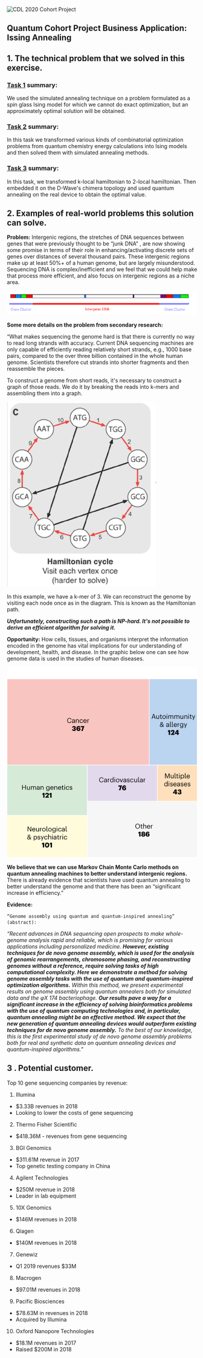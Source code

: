 ![CDL 2020 Cohort Project](../figures/CDL_logo.jpg)

## Quantum Cohort Project Business Application: Issing Annealing 

## 1. The technical problem that we solved in this exercise.

### [Task 1]() summary: 
We used the simulated annealing technique on a problem formulated as a spin glass Ising model for
which we cannot do exact optimization, but an approximately optimal solution will be obtained.
 
### [Task 2]() summary: 
In this task we transformed various kinds of combinatorial optimization problems from quantum chemistry energy 
calculations into Ising models and then solved them with simulated annealing methods.
 
### [Task 3]() summary: 
In this task, we transformed k-local hamiltonian to 2-local hamiltonian. 
Then embedded it on the D-Wave's chimera topology and used quantum annealing on the real device to obtain the optimal value.

 
## 2. Examples of real-world problems this solution can solve.
 
<b>Problem:</b> Intergenic regions, the stretches of DNA sequences between genes that were previously thought to be “junk DNA” ,
are now showing some promise in terms of their role in enhancing/activating discrete sets of genes over distances of several thousand pairs. 
These intergenic regions make up at least 50%+ of a human genome, but are largely misunderstood. Sequencing DNA is complex/inefficient and we feel that we could help make that process more efficient, and also focus on 
intergenic regions as a niche area.

![Intergenic_DNA](img/Intergenic_DNA.gif)

<b>Some more details on the problem from secondary research:</b> 
 
“What makes sequencing the genome hard is that there is currently no way to read long strands with accuracy.
Current DNA sequencing machines are only capable of efficiently reading relatively short strands, e.g., 1000 base pairs, compared to the over
three billion contained in the whole human genome. Scientists therefore cut strands into shorter fragments and then reassemble the pieces.
 
To construct a genome from short reads, it's necessary to construct a graph of those reads. We do it by breaking the reads into k-mers and 
assembling them into a graph.

![83YQO](img/83YQO.png)

In this example, we have a k-mer of 3. We can reconstruct the genome by visiting each node once as in the diagram. This is known as the Hamiltonian path.

<b><em>Unfortunately, constructing such a path is NP-hard. It's not possible to derive an efficient algorithm for solving it.</em></b>

<b>Opportunity:</b> How cells, tissues, and organisms interpret the information encoded in the genome has vital implications for our understanding of 
development, health, and disease. In the graphic below one can see how genome data is used in the studies of human diseases. 
 
![encode-3-static-graphic-c](img/encode-3-static-graphic-c.png)

<b>We believe that we can use Markov Chain Monte Carlo methods on quantum annealing machines to better understand intergenic regions.</b> 
There is already evidence that scientists have used quantum annealing to better understand the genome and that there has been
an “significant increase in efficiency.”
 
<b>Evidence:</b>
 
    “Genome assembly using quantum and quantum-inspired annealing” (abstract): 
 
<em>“Recent advances in DNA sequencing open prospects to make whole-genome analysis rapid and reliable, which is promising for 
various applications including personalized medicine. <b>However, existing techniques for de novo genome assembly, which is used for 
the analysis of genomic rearrangements, chromosome phasing, and reconstructing genomes without a reference, require solving tasks 
of high computational complexity. Here we demonstrate a method for solving genome assembly tasks with the use of quantum and 
 quantum-inspired optimization algorithms.</b> Within this method, we present experimental results on genome assembly using
quantum annealers both for simulated data and the φX 174 bacteriophage. <b>Our results pave a way for a significant increase 
in the efficiency of solving bioinformatics problems with the use of quantum computing technologies and, in particular, 
quantum annealing might be an effective method. We expect that the new generation of quantum annealing devices would outperform 
 existing techniques for de novo genome assembly.</b> To the best of our knowledge, this is the first experimental study of de novo
genome assembly problems both for real and synthetic data on quantum annealing devices and quantum-inspired algorithms.”</em>

## 3 .  Potential customer.

Top 10 gene sequencing companies by revenue:
 
1. Illumina
 * $3.33B revenues in 2018
 * Looking to lower the costs of gene sequencing
 
2. Thermo Fisher Scientific
* $418.36M - revenues from gene sequencing

3. BGI Genomics
* $311.61M revenue in 2017
* Top genetic testing company in China

4. Agilent Technologies
* $250M revenue in 2018
* Leader in lab equipment

5. 10X Genomics
* $146M revenues in 2018

6. Qiagen
* $140M revenues in 2018
7. Genewiz
* Q1 2019 revenues $33M

8. Macrogen
* $97.01M revenues in 2018

9. Pacific Biosciences
* $78.63M in revenues in 2018
* Acquired by Illumina

10. Oxford Nanopore Technologies
* $18.1M revenues in 2017
* Raised $200M in 2018

